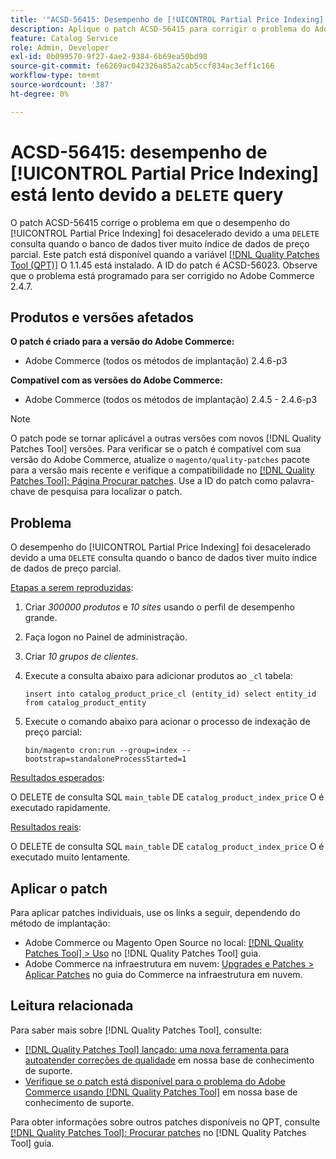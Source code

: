 ```yaml
---
title: '"ACSD-56415: Desempenho de [!UICONTROL Partial Price Indexing] retardado devido à consulta "DELETE"'
description: Aplique o patch ACSD-56415 para corrigir o problema do Adobe Commerce em que o desempenho do [!UICONTROL Partial Price Indexing] O está lento devido a uma consulta "DELETE" quando o banco de dados tem muitos dados de preço parciais para indexar.
feature: Catalog Service
role: Admin, Developer
exl-id: 0b099570-9f27-4ae2-9384-6b69ea50bd98
source-git-commit: fe6269ac042326a85a2cab5ccf834ac3eff1c166
workflow-type: tm+mt
source-wordcount: '387'
ht-degree: 0%

---
```


# ACSD-56415: desempenho de [!UICONTROL Partial Price Indexing] está lento devido a `DELETE` query

O patch ACSD-56415 corrige o problema em que o desempenho do [!UICONTROL Partial Price Indexing] foi desacelerado devido a uma `DELETE` consulta quando o banco de dados tiver muito índice de dados de preço parcial. Este patch está disponível quando a variável [[!DNL Quality Patches Tool (QPT)]](/help/announcements/adobe-commerce-announcements/magento-quality-patches-released-new-tool-to-self-serve-quality-patches.md) O 1.1.45 está instalado. A ID do patch é ACSD-56023. Observe que o problema está programado para ser corrigido no Adobe Commerce 2.4.7.

## Produtos e versões afetados

**O patch é criado para a versão do Adobe Commerce:**

* Adobe Commerce (todos os métodos de implantação) 2.4.6-p3

**Compatível com as versões do Adobe Commerce:**

* Adobe Commerce (todos os métodos de implantação) 2.4.5 - 2.4.6-p3

>[!NOTE]
>
>O patch pode se tornar aplicável a outras versões com novos [!DNL Quality Patches Tool] versões. Para verificar se o patch é compatível com sua versão do Adobe Commerce, atualize o `magento/quality-patches` pacote para a versão mais recente e verifique a compatibilidade no [[!DNL Quality Patches Tool]: Página Procurar patches](https://experienceleague.adobe.com/tools/commerce-quality-patches/index.html). Use a ID do patch como palavra-chave de pesquisa para localizar o patch.

## Problema

O desempenho do [!UICONTROL Partial Price Indexing] foi desacelerado devido a uma `DELETE` consulta quando o banco de dados tiver muito índice de dados de preço parcial.

<u>Etapas a serem reproduzidas</u>:

1. Criar *300000 produtos* e *10 sites* usando o perfil de desempenho grande.
1. Faça logon no Painel de administração.
1. Criar *10 grupos de clientes*.
1. Execute a consulta abaixo para adicionar produtos ao `_cl` tabela:

   ``
    insert into catalog_product_price_cl (entity_id) select entity_id from catalog_product_entity
 ``

1. Execute o comando abaixo para acionar o processo de indexação de preço parcial:

   ``
    bin/magento cron:run --group=index --bootstrap=standaloneProcessStarted=1
 ``

<u>Resultados esperados</u>:

O DELETE de consulta SQL `main_table` DE `catalog_product_index_price` O é executado rapidamente.

<u>Resultados reais</u>:

O DELETE de consulta SQL `main_table` DE `catalog_product_index_price` O é executado muito lentamente.

## Aplicar o patch

Para aplicar patches individuais, use os links a seguir, dependendo do método de implantação:

* Adobe Commerce ou Magento Open Source no local: [[!DNL Quality Patches Tool] > Uso](https://experienceleague.adobe.com/docs/commerce-operations/tools/quality-patches-tool/usage.html) no [!DNL Quality Patches Tool] guia.
* Adobe Commerce na infraestrutura em nuvem: [Upgrades e Patches > Aplicar Patches](https://experienceleague.adobe.com/docs/commerce-cloud-service/user-guide/develop/upgrade/apply-patches.html) no guia do Commerce na infraestrutura em nuvem.

## Leitura relacionada

Para saber mais sobre [!DNL Quality Patches Tool], consulte:

* [[!DNL Quality Patches Tool] lançado: uma nova ferramenta para autoatender correções de qualidade](/help/announcements/adobe-commerce-announcements/magento-quality-patches-released-new-tool-to-self-serve-quality-patches.md) em nossa base de conhecimento de suporte.
* [Verifique se o patch está disponível para o problema do Adobe Commerce usando [!DNL Quality Patches Tool]](/help/support-tools/patches-available-in-qpt-tool/check-patch-for-magento-issue-with-magento-quality-patches.md) em nossa base de conhecimento de suporte.

Para obter informações sobre outros patches disponíveis no QPT, consulte [[!DNL Quality Patches Tool]: Procurar patches](https://experienceleague.adobe.com/tools/commerce-quality-patches/index.html) no [!DNL Quality Patches Tool] guia.
